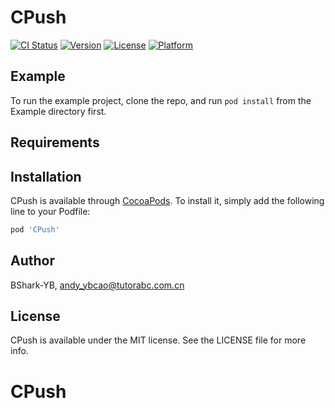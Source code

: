 # CPush

[![CI Status](https://img.shields.io/travis/BShark-YB/CPush.svg?style=flat)](https://travis-ci.org/BShark-YB/CPush)
[![Version](https://img.shields.io/cocoapods/v/CPush.svg?style=flat)](https://cocoapods.org/pods/CPush)
[![License](https://img.shields.io/cocoapods/l/CPush.svg?style=flat)](https://cocoapods.org/pods/CPush)
[![Platform](https://img.shields.io/cocoapods/p/CPush.svg?style=flat)](https://cocoapods.org/pods/CPush)

## Example

To run the example project, clone the repo, and run `pod install` from the Example directory first.

## Requirements

## Installation

CPush is available through [CocoaPods](https://cocoapods.org). To install
it, simply add the following line to your Podfile:

```ruby
pod 'CPush'
```

## Author

BShark-YB, andy_ybcao@tutorabc.com.cn

## License

CPush is available under the MIT license. See the LICENSE file for more info.
# CPush
# 
# 
# 
# 
